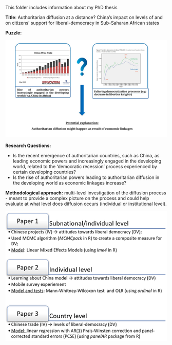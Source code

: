 This folder includes information about my PhD thesis 

**Title**: Authoritarian diffusion at a distance? China’s impact on levels of and on citizens’ support for liberal-democracy in Sub-Saharan African states

**Puzzle:**

![](https://raw.githubusercontent.com/RalucaN/Data-projects/master/PhD_thesis(2015-2019)/thesis_puzzle.png)

**Research Questions:**
- Is the recent emergence of authoritarian countries, such as China, as leading economic powers and increasingly engaged in the developing world, related to the ‘democratic recession’ process experienced by certain developing countries? 
- Is the rise of authoritarian powers leading to authoritarian diffusion in the developing world as economic linkages increase?


**Methodological approach:** multi-level investigation of the diffusion process - meant to provide a complex picture on the process and could help evaluate at what level does diffusion occurs (individual or institutional level).

   ![](https://raw.githubusercontent.com/RalucaN/Data-projects/master/PhD_thesis(2015-2019)/three_papers.png)

